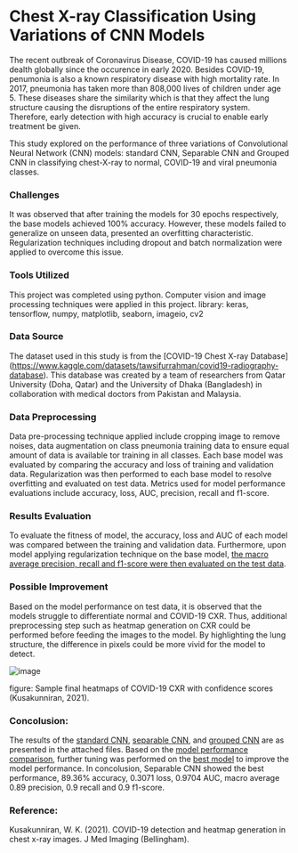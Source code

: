 # Chest X-ray Classification Using Variations of CNN Models

The recent outbreak of Coronavirus Disease, COVID-19 has caused millions dealth globally since the occurence in early 2020. Besides COVID-19, penumonia is also a known respiratory disease with high mortality rate. In 2017, pneumonia has taken more than 808,000 lives of children under age 5. These diseases share the similarity which is that they affect the lung structure causing the disruptions of the entire respiratory system. Therefore, early detection with high accuracy is crucial to enable early treatment be given. 

This study explored on the performance of three variations of Convolutional Neural Network (CNN) models: standard CNN, Separable CNN and Grouped CNN in classifying chest-X-ray to normal, COVID-19 and viral pneumonia classes.  

### Challenges
It was observed that after training the models for 30 epochs respectively, the base models achieved 100% accuracy. However, these models failed to generalize on unseen data, presented an overfitting characteristic. Regularization techniques including dropout and batch normalization were applied to overcome this issue. 

### Tools Utilized
This project was completed using python.
Computer vision and image processing techniques were applied in this project.
library: keras, tensorflow, numpy, matplotlib, seaborn, imageio, cv2

### Data Source
The dataset used in this study is from the [COVID-19 Chest X-ray Database] (https://www.kaggle.com/datasets/tawsifurrahman/covid19-radiography-database). This database was created by a team of researchers from Qatar University (Doha, Qatar) and the University of Dhaka (Bangladesh) in collaboration with medical doctors from Pakistan and Malaysia.

### Data Preprocessing
Data pre-processing technique applied include cropping image to remove noises, data augmentation on class pneumonia training data to ensure equal amount of data is available tor training in all classes. Each base model was evaluated by comparing the accuracy and loss of training and validation data. Regularization was then performed to each base model to resolve overfitting and evaluated on test data. Metrics used for model performance evaluations include accuracy, loss, AUC, precision, recall and f1-score.

### Results Evaluation
To evaluate the fitness of model, the accuracy, loss and AUC of each model was compared between the training and validation data. Furthermore, upon model applying regularization technique on the base model, [the macro average precision, recall and f1-score were then evaluated on the test data](https://github.com/suetteh/Chest-X-ray-Classification/blob/main/Model%20Performance%20Comparison.pdf). 

### Possible Improvement
Based on the model performance on test data, it is observed that the models struggle to differentiate normal and COVID-19 CXR. Thus, additional preprocessing step such as heatmap generation on CXR could be performed before feeding the images to the model. By highlighting the lung structure, the difference in pixels could be more vivid for the model to detect. 

![image](https://github.com/suetteh/Chest-X-ray-Classification/assets/65590665/5b9a67ee-5145-4f8e-a56c-d9ab72cc2962)

figure: Sample final heatmaps of COVID-19 CXR with confidence scores (Kusakunniran, 2021).

### Concolusion:
The results of the [standard CNN](https://github.com/suetteh/CXR-CNN/blob/main/Standard%20CNN.pdf), [separable CNN](https://github.com/suetteh/CXR-CNN/blob/main/Separable%20CNN.pdf), and [grouped CNN](https://github.com/suetteh/CXR-CNN/blob/main/Grouped%20CNN.pdf) are as presented in the attached files. Based on the [model performance comparison](https://github.com/suetteh/CXR-CNN/blob/main/Model%20Performance%20Comparison.pdf), further tuning was performed on the [best model](https://github.com/suetteh/CXR-CNN/blob/main/Tuning%20of%20Best%20Model.pdf) to improve the model performance.
In concolusion, Separable CNN showed the best performance, 89.36% accuracy, 0.3071 loss, 0.9704 AUC, macro average 0.89 precision, 0.9 recall and 0.9 f1-score.

### Reference:
Kusakunniran, W. K. (2021). COVID-19 detection and heatmap generation in chest x-ray images. J Med Imaging (Bellingham).

